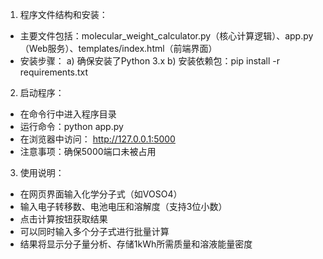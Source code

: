 1. 程序文件结构和安装：
- 主要文件包括：molecular_weight_calculator.py（核心计算逻辑）、app.py（Web服务）、templates/index.html（前端界面）
- 安装步骤：
  a) 确保安装了Python 3.x
  b) 安装依赖包：pip install -r requirements.txt
2. 启动程序：
- 在命令行中进入程序目录
- 运行命令：python app.py
- 在浏览器中访问： http://127.0.0.1:5000
- 注意事项：确保5000端口未被占用
3. 使用说明：
- 在网页界面输入化学分子式（如VOSO4）
- 输入电子转移数、电池电压和溶解度（支持3位小数）
- 点击计算按钮获取结果
- 可以同时输入多个分子式进行批量计算
- 结果将显示分子量分析、存储1kWh所需质量和溶液能量密度
